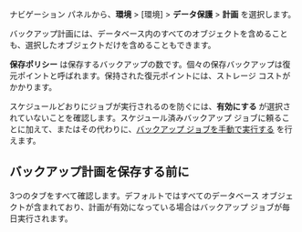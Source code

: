 ナビゲーション パネルから、**環境** \> \[環境\] \> **データ保護** \> **計画** を選択します。

バックアップ計画には、データベース内のすべてのオブジェクトを含めることも、選択したオブジェクトだけを含めることもできます。

**保存ポリシー** は保存するバックアップの数です。個々の保存バックアップは復元ポイントと呼ばれます。保持された復元ポイントには、ストレージ コストがかかります。

スケジュールどおりにジョブが実行されるのを防ぐには、**有効にする** が選択されていないことを確認します。スケジュール済みバックアップ ジョブに頼ることに加えて、またはその代わりに、[バックアップ ジョブを手動で実行する](tyu1695326821997.md) を行えます。

バックアップ計画を保存する前に
------------------------------

3つのタブをすべて確認します。デフォルトではすべてのデータベース オブジェクトが含まれており、計画が有効になっている場合はバックアップ ジョブが毎日実行されます。
